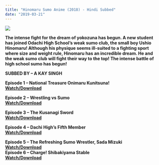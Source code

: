 ```yaml
---
title: "Hinomaru Sumo Anime (2018) - Hindi Subbed"
date: "2019-03-21"
---
```


[![](https://2.bp.blogspot.com/-gIiJRcRGwCE/XDmV4qdbfSI/AAAAAAAACCg/UmhJ47holOAWx6AoVQwQevNacG-h6QyxQCLcBGAs/s400/hinomaru.jpg)](https://2.bp.blogspot.com/-gIiJRcRGwCE/XDmV4qdbfSI/AAAAAAAACCg/UmhJ47holOAWx6AoVQwQevNacG-h6QyxQCLcBGAs/s1600/hinomaru.jpg)

**The intense fight for the dream of yokozuna has begun. A new student has joined Odachi High School’s weak sumo club, the small boy Ushio Hinomaru! Although his physique seems ill-suited to a fighting sport where size and weight rule, Hinomaru has an incredible dream. He and the weak sumo club will fight their way to the top! The intense battle of high school sumo has begun!**  
  
**SUBBED BY – A KAY SINGH**  

**Episode 1 – National Treasure Onimaru Kunitsuna!**  
**[Watch/Download](http://makeurl.co/plSONN)**  
  
**Episode 2 – Wrestling vs Sumo**  
**[Watch/Download](https://techandreview.info/d2Ox)**  
  
**Episode 3 – The Kusanagi Sword**  
**[Watch/Download](https://techandreview.info/8ROdR2xK)**  
  
**Episode 4 – Dachi High’s Fifth Member**  
**[Watch/Download](https://linkycash.com/9dFLUj1)**  
  
**Episode 5 – The Refreshing Sumo Wrestler, Sada Mizuki**  
**[Watch/Download](https://linkycash.com/HmX5Sn)**  
**Episode 6 – Charge! Shibakiyama Stable**  
**[Watch/Download](https://linkycash.com/0t3CTbL)**
